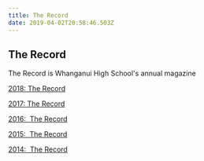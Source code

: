 ```yaml
---
title: The Record
date: 2019-04-02T20:58:46.503Z
---
```


## The Record

The Record is Whanganui High School's annual magazine

[2018: The Record](http://c1940652.r52.cf0.rackcdn.com/5c85b4b8ff2a7c25ea000337/WHS-School-Record-2018.website-copy.pdf)

[2017: The Record](http://c1940652.r52.cf0.rackcdn.com/5a090a47b8d39a7731000ba4/WHS-school-record-_2017.pdf)

[2016:  The Record](http://c1940652.r52.cf0.rackcdn.com/5848c3f6b8d39a3eff00072e/WHS-school-Record1_2016.pdf)

[2015:  The Record](http://c1940652.r52.cf0.rackcdn.com/57d9ff77b8d39a2071001ea3/The-Record-2015-for-web.pdf) 

[2014:  The Record](http://c1940652.r52.cf0.rackcdn.com/5473c0b7b8d39a664d000283/2014-The-Record-web-lowres.pdf)
